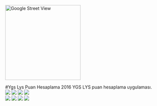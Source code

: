 <p>
    <img src="https://lh3.googleusercontent.com/LUQ59O_mu6hk2FM_w78nQ9G7ENXkah4crQB0EIUQlbty9hvWsOkoxN98a7f3lNM63ccX=w300-rw" alt="Google Street View" height="240" width="240"/>
</p>
#Ygs Lys Puan Hesaplama 2016
YGS LYS puan hesaplama uygulaması. 

<div>
  <img src="https://lh3.googleusercontent.com/VCBoU6HCW9gSja96z_8RxTkirmaHKrH0K73qVIn-naYoiN0BA69lxYOniZmABXMql6Y=h310-rw"></a>
  <img src="https://lh3.googleusercontent.com/oVBGfEWQtG--t0rR9pcXk7MEu5W__y9-b4TyzHTY6uje8cUw8fYVFi-2CBo7TCkbYR8=h310-rw"></a>
  <img src="https://lh3.googleusercontent.com/x_3boa9PvC20MnnBj8ISYFoqDsv-vVkCzZ4JzYlgdDpBOb9gvQrDpB20MpqXNVxk6Q=h310-rw"></a>
  <img src="https://lh3.googleusercontent.com/7l9eEFYwAVOIm1zpOW4m40_Dz6SuU9VGRsbd6uYuy-qExhOFPDy9V2kLd5WRZ5pGyw=h310-rw"></a>
</div>
<div>
  <img src="https://lh3.googleusercontent.com/9j4l-5XgDC6TwOlwOhyo92hwnthsInLoa7hFGW_RIOHJHPmxf3r3jUotI7Ja85GcDv4=h310-rw"></a>
  <img src="https://lh3.googleusercontent.com/rvRgaCb0QkSXQzEcUIjrbupvL9Q28W-N2X1ejNYFov7Be1chQtMBjnahAxiii1N3YBCZ=h310-rw"></a>
  <img src="https://lh3.googleusercontent.com/_7hUOJFGmHyxpXjs_3PyTC70YxAABJ2QhmOEWfkzQf3X1fbYzo7k438Fu8xilNdZTFQ=h310-rw"></a>
  <img src="https://lh3.googleusercontent.com/6brkAg6j7nSevGwZvprr39jzsQxB2-6BHCGgau3YGsXcu8r762x79Pl2sO0BNDsU1UP6=h310-rw"></a>
</div>
